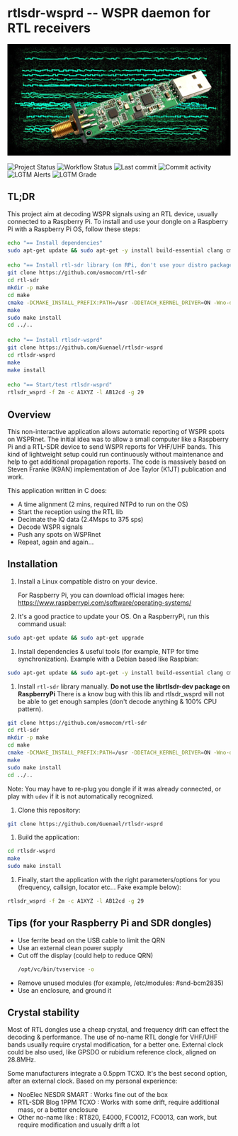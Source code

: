 # rtlsdr-wsprd -- WSPR daemon for RTL receivers

![rtlsdr-wsprd](art/rtlsdr-wsprd-web.jpg)

![Project Status](https://img.shields.io/badge/status-OK-green)
![Workflow Status](https://img.shields.io/github/workflow/status/Guenael/rtlsdr-wsprd/CI)
![Last commit](https://img.shields.io/github/last-commit/Guenael/rtlsdr-wsprd)
![Commit activity](https://img.shields.io/github/commit-activity/m/Guenael/rtlsdr-wsprd)
![LGTM Alerts](https://img.shields.io/lgtm/alerts/github/Guenael/rtlsdr-wsprd)
![LGTM Grade](https://img.shields.io/lgtm/grade/cpp/github/Guenael/rtlsdr-wsprd)

## TL;DR

This project aim at decoding WSPR signals using an RTL device, usually connected to a Raspberry Pi.
To install and use your dongle on a Raspberry Pi with a Raspberry Pi OS, follow these steps:

```bash
echo "== Install dependencies"
sudo apt-get update && sudo apt-get -y install build-essential clang cmake libfftw3-dev libusb-1.0-0-dev libcurl4-gnutls-dev ntp git

echo "== Install rtl-sdr library (on RPi, don't use your distro package)"
git clone https://github.com/osmocom/rtl-sdr
cd rtl-sdr
mkdir -p make
cd make
cmake -DCMAKE_INSTALL_PREFIX:PATH=/usr -DDETACH_KERNEL_DRIVER=ON -Wno-dev ..
make
sudo make install
cd ../..

echo "== Install rtlsdr-wsprd"
git clone https://github.com/Guenael/rtlsdr-wsprd
cd rtlsdr-wsprd
make
make install

echo "== Start/test rtlsdr-wsprd"
rtlsdr_wsprd -f 2m -c A1XYZ -l AB12cd -g 29
```

## Overview

This non-interactive application allows automatic reporting of WSPR spots on WSPRnet. The initial idea was to allow a small computer like a Raspberry Pi and a RTL-SDR device to send WSPR reports for VHF/UHF bands. This kind of lightweight setup could run continuously without maintenance and help to get additional propagation reports. The code is massively based on Steven Franke (K9AN) implementation of Joe Taylor (K1JT) publication and work.

This application written in C does:

- A time alignment (2 mins, required NTPd to run on the OS)
- Start the reception using the RTL lib
- Decimate the IQ data (2.4Msps to 375 sps)
- Decode WSPR signals
- Push any spots on WSPRnet
- Repeat, again and again...

## Installation

  1. Install a Linux compatible distro on your device.

     For Raspberry Pi, you can download official images here: https://www.raspberrypi.com/software/operating-systems/

  1. It's a good practice to update your OS. On a RaspberryPi, run this command usual:
  ```bash
  sudo apt-get update && sudo apt-get upgrade
  ```

  1. Install dependencies & useful tools (for example, NTP for time synchronization). Example with a Debian based like Raspbian:
  ```bash
  sudo apt-get update && sudo apt-get -y install build-essential clang cmake libfftw3-dev libusb-1.0-0-dev libcurl4-gnutls-dev ntp git
  ```

  1. Install `rtl-sdr` library manually. **Do not use the librtlsdr-dev package on RaspberryPi** There is a know bug with this lib and rtlsdr_wsprd will not be able to get enough samples (don't decode anything & 100% CPU pattern).
  ```bash
  git clone https://github.com/osmocom/rtl-sdr
  cd rtl-sdr
  mkdir -p make
  cd make
  cmake -DCMAKE_INSTALL_PREFIX:PATH=/usr -DDETACH_KERNEL_DRIVER=ON -Wno-dev ..
  make
  sudo make install
  cd ../..
  ```
  Note: You may have to re-plug you dongle if it was already connected, or play with `udev` if it is not automatically recognized.

  1. Clone this repository:
  ```bash
  git clone https://github.com/Guenael/rtlsdr-wsprd
  ```

  1. Build the application:
  ```bash
  cd rtlsdr-wsprd
  make
  sudo make install
  ```

  1. Finally, start the application with the right parameters/options for you (frequency, callsign, locator etc... Fake example below):
  ```bash
  rtlsdr_wsprd -f 2m -c A1XYZ -l AB12cd -g 29
  ```

## Tips (for your Raspberry Pi and SDR dongles)

  - Use ferrite bead on the USB cable to limit the QRN
  - Use an external clean power supply
  - Cut off the display (could help to reduce QRN)
    ```bash
    /opt/vc/bin/tvservice -o
    ```
  - Remove unused modules (for example, /etc/modules: #snd-bcm2835)
  - Use an enclosure, and ground it

## Crystal stability

Most of RTL dongles use a cheap crystal, and frequency drift can effect the decoding & performance. The use of no-name RTL dongle for VHF/UHF bands usually require crystal modification, for a better one. External clock could be also used, like GPSDO or rubidium reference clock, aligned on 28.8MHz.

Some manufacturers integrate a 0.5ppm TCXO. It's the best second option, after an external clock. Based on my personal experience:

- NooElec NESDR SMART : Works fine out of the box
- RTL-SDR Blog 1PPM TCXO : Works with some drift, require additional mass, or a better enclosure
- Other no-name like : RT820, E4000, FC0012, FC0013, can work, but require modification and usually drift a lot
